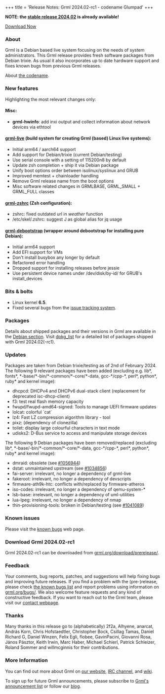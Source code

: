 +++
title = 'Release Notes: Grml 2024.02-rc1 - codename Glumpad'
+++

<p><strong>NOTE: the <a href="/changelogs/README-grml-2024.02/">stable release 2024.02</a> is already available!</strong></p>

<p><a href="/download/prerelease/">Download Now</a></p>

<h3>About</h3>

<p>Grml is a Debian based live system focusing on the needs of system administrators.
This Grml release provides fresh software packages from Debian trixie.
As usual it also incorporates up to date hardware support and fixes known bugs from previous Grml releases.</p>

About <a href="/faq/#releasename">the codename</a>.

<h3>New features</h3>

<p>Highlighting the most relevant changes only:</p>

<h4>Misc:</h4>

<ul>
<li><strong>grml-hwinfo</strong>: add inxi output and collect information about network devices via ethtool
</ul>

<h4><a href="/grml-live/">grml-live</a> (build system for creating Grml (based) Linux live systems):</h4>

<ul>
<li>Initial arm64 / aarch64 support
<li>Add support for Debian/trixie (current Debian/testing)
<li>Use serial console with a setting of 115200n8 by default
<li>Update zsh completion + ship it via Debian package
<li>Unify boot options order between isolinux/syslinux and GRUB
<li>Improved memtest + chainloader handling
<li>Remove Grml release name from the boot options
<li>Misc software related changes in GRMLBASE, GRML_SMALL + GRML_FULL classes
</ul>

<h4><a href="/zsh/">grml-zshrc</a> (Zsh configuration):</h4>

<ul>
<li>zshrc: fixed outdated url in <em>weather</em> function
<li>/etc/skel/.zshrc: suggest J as global alias for jq usage
</ul>

<h4><a href="/grml-debootstrap/">grml-debootstrap</a> (wrapper around debootstrap for installing pure Debian):</h4>

<ul>
<li>Initial arm64 support
<li>Add EFI support for VMs
<li>Don't install busybox any longer by default
<li>Refactored error handling
<li>Dropped support for installing releases before jessie
<li>Use persistent device names under /dev/disk/by-id/ for GRUB's install_devices
</ul>

<h3>Bits &amp; bolts</h3>

<ul>
<li>Linux kernel <b>6.5</b>.</li>
<li>Fixed several bugs from the <a href="https://github.com/grml/grml/issues/">issue tracking system</a>.</li>
</ul>

<h3>Packages</h3>

<p>Details about shipped packages and their versions in Grml are
available in the <a href="/files/#debian">Debian section</a>. Visit
<a href="/files/grml64-full_2024.02/dpkg.list">dpkg_list</a> for a
detailed list of packages shipped with Grml 2024.02(-rc1).</p>

<h3>Updates</h3>

<p>Packages are taken from Debian trixie/testing as of 2nd of February 2024.
The following 9 relevant packages have been added (excluding e.g. lib*, fonts*, *-base/*-bin/*-common/*-core/*-data, gcc-*/cpp-*, perl*, python*, ruby* and kernel image):</p>

<ul>
<li>dhcpcd: DHCPv4 and DHCPv6 dual-stack client (replacement for deprecated isc-dhcp-client)
<li>f3: test real flash memory capacity
<li>fwupd/fwupd-amd64-signed: Tools to manage UEFI firmware updates
<li>lolcat: colorful `cat`
<li>lz4: Fast LZ compression algorithm library - tool
<li>pixz: (dependency of clonezilla)
<li>toilet: display large colourful characters in text mode
<li>udisks2: D-Bus service to access and manipulate storage devices
</ul>

<p>The following 9 Debian packages have been removed/replaced (excluding lib*, *-base/-bin/*-common/*-core/*-data, gcc-*/cpp-*, perl*, python*, ruby* and kernel image):</p>

<ul>
<li>dmraid: obsolete (see <a href="https://bugs.debian.org/1056944">#1056944</a>)
<li>dstat: unmaintained upstream (see <a href="https://bugs.debian.org/1034856">#1034856</a>)
<li>fai-server: irrelevant, no longer a dependency of grml-live
<li>fakeroot: irrelevant, no longer a dependency of devscripts
<li>firmware-ath9k-htc: conflicts with/replaced by firmware-atheros
<li>iso-codes: irrelevant, no longer a dependency of qemu-system-*
<li>lsb-base: irrelevant, no longer a dependency of uml-utilities
<li>lua-lpeg: irrelevant, no longer a dependency of nmap
<li>thin-provisioning-tools: broken in Debian/testing (see <a href="https://bugs.debian.org/1041089">#1041089</a>)
</ul>

<h3>Known issues</h3>

<p>Please visit the <a href="/bugs/known/">known bugs</a> web page.</p>

<h3>Download Grml 2024.02-rc1</h3>

<p>Grml 2024.02-rc1 can be downloaded from
<a href="/download/prerelease/">grml.org/download/prerelease/</a>.</p>

<h3>Feedback</h3>

<p>Your comments, bug reports, patches, and suggestions will help fixing bugs and improving future releases.
If you find a problem with the (pre-)release, please check <a href="/bugs/known/">the known bugs list</a> and report problems using information on <a href="/bugs/">grml.org/bugs/</a>.
We also welcome feature requests and any kind of constructive feedback.
If you want to reach out to the Grml team, please visit our <a href="/contact/">contact webpage</a>.</p>

<h3 id="thanks">Thanks</h3>

<p>Many thanks in this release go to (alphabetically)
2f2a,
Alhyene,
anarcat,
András Korn,
Chris Hofstaedtler,
Christopher Bock,
Csillag Tamas,
Daniel Richard G,
Daniel Winzen,
Felix Egli,
flobee,
GavinPacini,
Giovanni Rosa,
János Pásztor,
Keith Irwin,
Marc Haber,
Michael Schierl,
Patrick Schleizer,
Roland Sommer and
willmcginnis
for their contributions.</p>

<h3>More Information</h3>

<p>You can find out more about Grml on <a href="/">our website</a>, <a href="/contact/#irc">IRC channel</a>, and <a href="https://github.com/grml/grml/wiki">wiki</a>.

<p>To sign up for future Grml announcements, please subscribe to <a href="http://ml.grml.org/postorius/lists/grml-announce.ml.grml.org">Grml's announcement list</a> or
follow our <a href="https://blog.grml.org/">blog</a>.</p>

